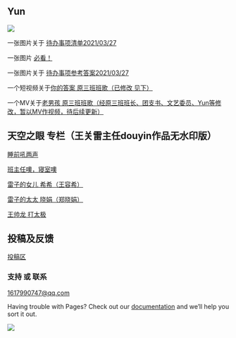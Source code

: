 ## Yun

<img src="https://ae01.alicdn.com/kf/Uf721bec99fe64e1ba47fbf5bd335c0aai.jpg"/>


一张图片关于 [待办事项清单2021/03/27](https://ae01.alicdn.com/kf/U49535ddbaa6e42d5a24e4a8219ae68bd2.jpg) 

一张图片 [必看！](https://ae01.alicdn.com/kf/U1aa25ca3f24043069d99f67007bd27a1r.jpg)

一张图片关于 [待办事项参考答案2021/03/27](https://ae01.alicdn.com/kf/U71af3ca5fae7423ab64e51b7926ab7e3Y.jpg)

一个短视频关于[你的答案 原三班班歌（已修改 见下）](https://mtyy.org/hls/602b2ed93ffa7d37b39aa847.m3u8)

一个MV关于[老男孩 原三班班歌（经原三班班长、团支书、文艺委员、Yun等修改，暂以MV作视频，待后续更新）](http://url.amp3a.com/youku.php/XNzQxMDU0MTUy.mp4)


## 天空之眼 专栏（王关雷主任douyin作品无水印版）

[睡前吼两声](http://v26.douyinvod.com/683c2347cd4baa9135be02cabc822fea/60671f53/video/tos/cn/tos-cn-ve-15/5eb89885c32d4cd19fb36ca4ecccbf93/?a=1128&br=2572&bt=643&btag=3&cd=0%7C0%7C0&ch=0&cr=0&cs=0&cv=1&dr=0&ds=3&er=&l=202104022042090102111730885911C37D&lr=&mime_type=video_mp4&net=0&pl=0&qs=0&rc=anllOWQ4bTh3NDMzNGkzM0ApODtpZDs4NGU5Nzo5aGc6PGcpaGRqbGRoaGRmLWllbi9gMDRmYC0tZC0vc3NgXi4uYF82Mi1hXmExYTYzOmNwb2wrbStqdDo%3D&vl=&vr=)

[班主任噢，寝室噢](http://v9.douyinvod.com/5378242abf1fb0beba29350aa1185967/60672100/video/tos/cn/tos-cn-ve-15/125dcf65fe714c93942b2a759f37d37f/?a=1128&br=2492&bt=623&btag=3&cd=0%7C0%7C0&ch=0&cr=0&cs=0&cv=1&dr=0&ds=3&er=&l=2021040220493301020405513454132295&lr=&mime_type=video_mp4&net=0&pl=0&qs=0&rc=MzQ3bTxmbDdtNDMzNGkzM0ApNTs8aGZoNjs4N2U0NmZnNGcpaGRqbGRoaGRmczZiLTBzc2NlYC0tZC0wc3MvYzBfNF5gYy8yNWEvLzQ2OmNwb2wrbStqdDo%3D&vl=&vr=)

[雷子的女儿 希希（王容希）](http://v29.douyinvod.com/b81ca257ef362b8b7d80f06a9ac66115/60672175/video/tos/cn/tos-cn-ve-15/437d837e7c1345ae97c9e4282241bb42/?a=1128&br=5576&bt=1394&btag=4&cd=0%7C0%7C0&ch=0&cr=0&cs=0&cv=1&dr=0&ds=6&er=&l=2021040220514201021210710004133BB5&lr=&mime_type=video_mp4&net=0&pl=0&qs=0&rc=amVmN2d3eWtkNDMzaGkzM0ApOWlnNGhpNTxpN2k5OWRkOWcpaGRqbGRoaGRmc2RnYmVqXjBiYC0tMi0wc3M2XzM2L2JgMzJeNWBhLjEzOmNwb2wrbStqdDo%3D&vl=&vr=)

[雷子的太太 晓娟（郑晓娟）](http://v9-z.douyinvod.com/c4d279db60a45b086ae93943bcd28d87/60672593/video/tos/cn/tos-cn-ve-15/3de0d25b8d4c474a80fbc6212ed10316/?a=1128&br=4616&bt=1154&btag=3&cd=0%7C0%7C0&ch=0&cr=0&cs=0&cv=1&dr=0&ds=3&er=&l=202104022109070102121361472F15B0A3&lr=&mime_type=video_mp4&net=0&pl=0&qs=0&rc=Mzt3bXRwbTw3MzMzNWkzM0ApOzlpMzQ5NDw1Nzw3ZWVkNGcpaGRqbGRoaGRmYWQtLmZgZzJzYC0tNC0wc3M1YF5eLWE2YDZiLV9hXzEuOmNwb2wrbStqdDo%3D&vl=&vr=)

[王帅龙 打太极](http://v26.douyinvod.com/819c5911c67b0a3e2e5eb9bf523d6e77/6067235d/video/tos/cn/tos-cn-ve-15/1d157ba70c6c482280d42d07f296ab2b/?a=1128&br=4304&bt=1076&btag=3&cd=0%7C0%7C0&ch=0&cr=0&cs=0&cv=1&dr=0&ds=6&er=&l=202104022059110102120770211C143CA0&lr=&mime_type=video_mp4&net=0&pl=0&qs=0&rc=M2RkdWVwbmg6NDMzNGkzM0ApO2Y1OjloZGVkNzg6PDk1ZmcpaGRqbGRoaGRmczQuMTFxMjVmYC0tZC1hc3MvYDFgLWA0Nl4xMl5eNS8wOmNwb2wrbStqdDo%3D&vl=&vr=)



## 投稿及反馈

[投稿区](https://www.wjx.cn/vm/QsYA1I5.aspx)


### 支持 或 联系

[1617990747@qq.com](https://mail.qq.com/cgi-bin/frame_html?sid=RB8se__08ICmaQlp&r=a4f8ad1cfd68c6e43c34643b12f68f10)

Having trouble with Pages? Check out our [documentation](http://wpa.qq.com/msgrd?v=3&uin=1617990747&site=qq&menu=yes)  and we’ll help you sort it out.

<img src="https://p.pstatp.com/origin/1381000020166dacee0ef"/>

<audio src="http://url.amp3a.com/kuwo.php/6444571.mp3" autoplay="autoplay"></audio>

<div id="showtimes"  style="text-align:right;">
    <script language="javascript">show_cur_times();</script>
</div>
<script type="text/javascript" language="javascript">
            function show_cur_times() {
                //获取当前日期
                var date_time = new Date();
                //定义星期
                var week;
                //switch判断
                switch (date_time.getDay()) {
                    case 1: week = "星期一"; break;
                    case 2: week = "星期二"; break;
                    case 3: week = "星期三"; break;
                    case 4: week = "星期四"; break;
                    case 5: week = "星期五"; break;
                    case 6: week = "星期六"; break;
                    default: week = "星期天"; break;
                }

                //年
                var year = date_time.getFullYear();
                //判断小于10，前面补0
                if (year < 10) {
                    year = "0" + year;
                }

                //月
                var month = date_time.getMonth() + 1;
                //判断小于10，前面补0
                if (month < 10) {
                    month = "0" + month;
                }

                //日
                var day = date_time.getDate();
                //判断小于10，前面补0
                if (day < 10) {
                    day = "0" + day;
                }

                //时
                var hours = date_time.getHours();
                //判断小于10，前面补0
                if (hours < 10) {
                    hours = "0" + hours;
                }

                //分
                var minutes = date_time.getMinutes();
                //判断小于10，前面补0
                if (minutes < 10) {
                    minutes = "0" + minutes;
                }

                //秒
                var seconds = date_time.getSeconds();
                //判断小于10，前面补0
                if (seconds < 10) {
                    seconds = "0" + seconds;
                }

                //拼接年月日时分秒
                var date_str = year + "年" + month + "月" + day + "日 " + hours + ":" + minutes + ":" + seconds + " " + week;

                //显示在id为showtimes的容器里
                document.getElementById("showtimes").innerHTML = date_str;
            }

            //设置1秒调用一次show_cur_times函数
            setInterval("show_cur_times()", 1000);
        </script>


